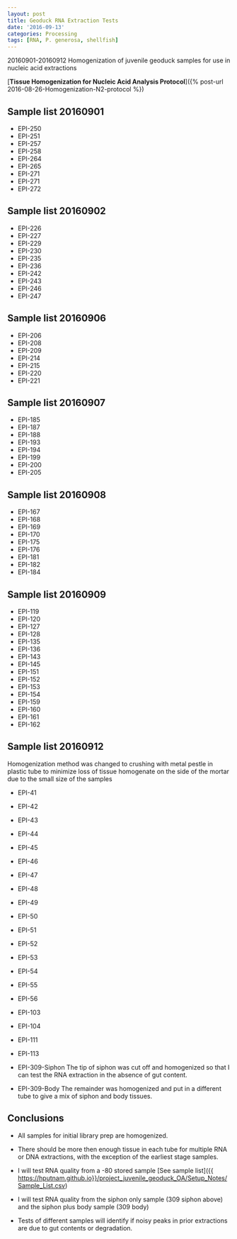 ```yaml
---
layout: post
title: Geoduck RNA Extraction Tests
date: '2016-09-13'
categories: Processing
tags: [RNA, P. generosa, shellfish]
---
```


20160901-20160912 
Homogenization of juvenile geoduck samples for use in nucleic acid extractions

[**Tissue Homogenization for Nucleic Acid Analysis Protocol**]({% post-url 2016-08-26-Homogenization-N2-protocol %})

## Sample list 20160901   
* EPI-250
* EPI-251 
* EPI-257
* EPI-258
* EPI-264
* EPI-265
* EPI-271
* EPI-271
* EPI-272

## Sample list 20160902   
* EPI-226
* EPI-227 
* EPI-229
* EPI-230
* EPI-235
* EPI-236
* EPI-242
* EPI-243
* EPI-246
* EPI-247

## Sample list 20160906
* EPI-206
* EPI-208 
* EPI-209
* EPI-214
* EPI-215
* EPI-220
* EPI-221

## Sample list 20160907
* EPI-185
* EPI-187 
* EPI-188
* EPI-193
* EPI-194
* EPI-199
* EPI-200
* EPI-205

## Sample list 20160908
* EPI-167
* EPI-168 
* EPI-169
* EPI-170
* EPI-175
* EPI-176
* EPI-181
* EPI-182
* EPI-184

## Sample list 20160909
* EPI-119
* EPI-120 
* EPI-127
* EPI-128
* EPI-135
* EPI-136
* EPI-143
* EPI-145
* EPI-151
* EPI-152 
* EPI-153
* EPI-154
* EPI-159
* EPI-160
* EPI-161
* EPI-162


## Sample list 20160912
Homogenization method was changed to crushing with metal pestle in plastic tube to minimize loss of tissue homogenate on the side of the mortar due to the small size of the samples

* EPI-41
* EPI-42
* EPI-43
* EPI-44
* EPI-45
* EPI-46
* EPI-47
* EPI-48
* EPI-49
* EPI-50
* EPI-51
* EPI-52
* EPI-53
* EPI-54
* EPI-55
* EPI-56
* EPI-103
* EPI-104
* EPI-111
* EPI-113

* EPI-309-Siphon The tip of siphon was cut off and homogenized so that I can test the RNA extraction in the absence of gut content. 
* EPI-309-Body The remainder was homogenized and put in a different tube to give a mix of siphon and body tissues.


## Conclusions
* All samples for initial library prep are homogenized. 
* There should be more then enough tissue in each tube for multiple RNA or DNA extractions, with the exception of the earliest stage samples. 
* I will test RNA quality from a -80 stored sample [See sample list]({{ https://hputnam.github.io}}/project_juvenile_geoduck_OA/Setup_Notes/Sample_List.csv)
* I will test RNA quality from the siphon only sample (309 siphon above) and the siphon plus body sample (309 body)

* Tests of different samples will identify if noisy peaks in prior extractions are due to gut contents or degradation.